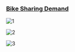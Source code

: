 ### [Bike Sharing Demand](https://www.kaggle.com/c/bike-sharing-demand/leaderboard)

![1](./image/bike_sharing#1.jpeg)

![2](./image/bike_sharing#2.jpeg)

![3](./image/bike_sharing#3.jpeg)
